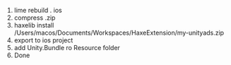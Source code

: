 1. lime rebuild . ios
2. compress .zip
3. haxelib install /Users/macos/Documents/Workspaces/HaxeExtension/my-unityads.zip 
4. export to ios project
5. add Unity.Bundle ro Resource folder
6. Done
